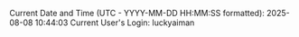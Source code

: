 Current Date and Time (UTC - YYYY-MM-DD HH:MM:SS formatted): 2025-08-08 10:44:03
Current User's Login: luckyaiman
